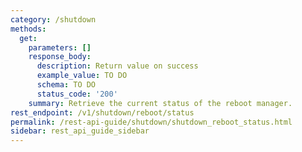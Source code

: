 ```yaml
---
category: /shutdown
methods:
  get:
    parameters: []
    response_body:
      description: Return value on success
      example_value: TO DO
      schema: TO DO
      status_code: '200'
    summary: Retrieve the current status of the reboot manager.
rest_endpoint: /v1/shutdown/reboot/status
permalink: /rest-api-guide/shutdown/shutdown_reboot_status.html
sidebar: rest_api_guide_sidebar
---
```

